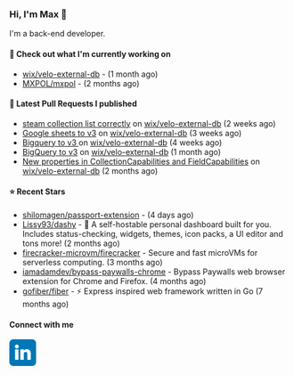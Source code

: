 ### Hi, I'm Max 👋

I'm a back-end developer.

#### 👷 Check out what I'm currently working on

- [wix/velo-external-db](https://github.com/wix/velo-external-db) -  (1 month ago)
- [MXPOL/mxpol](https://github.com/MXPOL/mxpol) -  (2 months ago)

#### 🔨 Latest Pull Requests I published

- [steam collection list correctly](https://github.com/wix/velo-external-db/pull/429) on [wix/velo-external-db](https://github.com/wix/velo-external-db) (2 weeks ago)
- [Google sheets to v3](https://github.com/wix/velo-external-db/pull/423) on [wix/velo-external-db](https://github.com/wix/velo-external-db) (3 weeks ago)
- [Bigquery to v3 ](https://github.com/wix/velo-external-db/pull/421) on [wix/velo-external-db](https://github.com/wix/velo-external-db) (4 weeks ago)
- [BigQuery to v3](https://github.com/wix/velo-external-db/pull/406) on [wix/velo-external-db](https://github.com/wix/velo-external-db) (1 month ago)
- [New properties in CollectionCapabilities and FieldCapabilities](https://github.com/wix/velo-external-db/pull/398) on [wix/velo-external-db](https://github.com/wix/velo-external-db) (2 months ago)

#### ⭐ Recent Stars

- [shilomagen/passport-extension](https://github.com/shilomagen/passport-extension) -  (4 days ago)
- [Lissy93/dashy](https://github.com/Lissy93/dashy) - 🚀 A self-hostable personal dashboard built for you. Includes status-checking, widgets, themes, icon packs, a UI editor and tons more! (2 months ago)
- [firecracker-microvm/firecracker](https://github.com/firecracker-microvm/firecracker) - Secure and fast microVMs for serverless computing. (3 months ago)
- [iamadamdev/bypass-paywalls-chrome](https://github.com/iamadamdev/bypass-paywalls-chrome) - Bypass Paywalls web browser extension for Chrome and Firefox. (4 months ago)
- [gofiber/fiber](https://github.com/gofiber/fiber) - ⚡️ Express inspired web framework written in Go (7 months ago)

#### Connect with me

[<img align="left" alt="LinkedIn" width="48px"  src="icons/linkedin.svg" />][linkedin]

[linkedin]: https://www.linkedin.com/in/max-polski/
